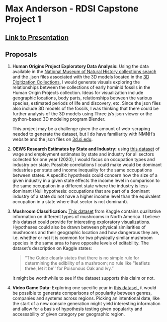 # Max Anderson - RDSI Capstone Project 1 

## [Link to Presentation](http://thewindspirit.com/capstone-1.html)

## Proposals

1. **Human Origins Project Exploratory Data Analysis:** Using the data available in the [National Museum of Natural History collections search](https://collections.nmnh.si.edu/search/anth/) and the .json files associated with the 3D models located in the [3D Digitization Collections](https://3d.si.edu/collections/hominin-fossils), I would generate visuals exploring the relationships between the collections of early hominid fossils in the Human Origin Projects collection. Ideas for visualization include geographic locations, body parts, relationships between the various species, estimated periods of life and discovery, etc. Since the json files also include 3D models of the fossils, I was thinking that there could be further analysis of the 3D models using Three.js’s json viewer or the python-based 3D modeling program Blender.

    This project may be a challenge given the amount of web-scraping needed to generate the dataset, but I do have familiarity with NMNH’s website and the json files on [3d.si.edu](https://3d.si.edu/).

 2. **OEWS Research Estimates by State and Industry:** using [this dataset](https://www.bls.gov/oes/2020/may/oes_research_estimates.htm) of wage and employment estimates by state and industry for all sectors collected for one year (2020), I would focus on occupation types and industry per state. Possible correlations I could make would be dominant industries per state and income inequality for the same occupations between states. A specific hypothesis could concern how the size of a given industry in a given state effects the income level in comparison to the same occupation in a different state where the industry is less dominant (Null hypothesis: occupations that are part of a dominant industry of a state do not have a higher income level than the equivalent occupation in a state where that sector is not dominant).

3. **Mushroom Classification:** [This dataset](https://www.kaggle.com/uciml/mushroom-classification) from Kaggle contains qualitative information on different types of mushrooms in North America. I believe this dataset could provide for interesting exploratory visualizations. Hypotheses could also be drawn between physical similarities of mushrooms and their geographic location and how dangerous they are, i.e. whether or not it is common for two physically similar mushroom species in the same area to have opposite levels of editability. The dataset’s description on Kaggle states:

    >“The Guide clearly states that there is no simple rule for determining the edibility of a mushroom; no rule like "leaflets three, let it be'' for Poisonous Oak and Ivy.”

    It might be worthwhile to see if the dataset supports this claim or not.

4. **Video Game Data:** Exploring one specific year in [this dataset](https://www.kaggle.com/juttugarakesh/video-game-data), it would be possible to generate comparisons of popularity between genres, companies and systems across regions. Picking an intentional date, like the start of a new console generation might yield interesting information and allow for a basis of hypothesis testing given popularity and accessability of given category per geographic region.
